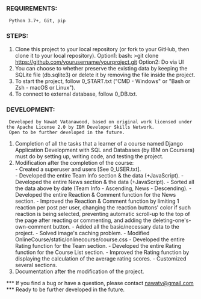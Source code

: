 ### REQUIREMENTS: 
     Python 3.7+, Git, pip
### STEPS: 
1. Clone this project to your local repository (or fork to your GitHub, then clone it to your local repository).
     Option1: bash: >git clone https://github.com/yourusername/yourproject.git
     Option2: Do via UI
2. You can choose to whether preserve the existing data by keeping the SQLite file (db.sqlite3) or delete it by removing the file inside the project.  
3. To start the project, follow 0_START.txt ("CMD - Windows" or "Bash or Zsh - macOS or Linux").
4. To connect to external database, follow 0_DB.txt.

### DEVELOPMENT:
     Developed by Nawat Vatanawood, based on original work licensed under the Apache License 2.0 by IBM Developer Skills Network.
     Open to be further developed in the future.
1. Completion of all the tasks that a learner of a course named Django Application Development with SQL and Databases (by IBM on Coursera) must do 
        by setting up, writing code, and testing the project.         
2. Modification after the completion of the course:   
        - Created a superuser and users [See 0_USER.txt].  
        - Developed the entire Team Info section & the data (+JavaScript). 
        - Developed the entire News section & the data (+JavaScript).
        - Sorted all the data above by date (Team Info - Ascending, News - Descending).
        - Developed the entire Reaction & Comment function for the News section.
        - Improved the Reaction & Comment function by limiting 1 reaction per post per user, changing the reaction buttons' color if such reaction is being selected, 
	preventing automatic scroll-up to the top of the page after reacting or commenting, and adding the deleting-one's-own-comment button.
        - Added all the basic/necessary data to the project.
        - Solved image's caching problem.
        - Modified OnlineCourse/static/onlinecourse/course.css
        - Developed the entire Rating function for the Team section.
        - Developed the entire Rating function for the Course List section.
        - Improved the Rating function by displaying the calculation of the average rating scores.
        - Customized several sections.
3. Documentation after the modification of the project.

*** If you find a bug or have a question, please contact nawatv@gmail.com <br>
*** Ready to be further developed in the future.